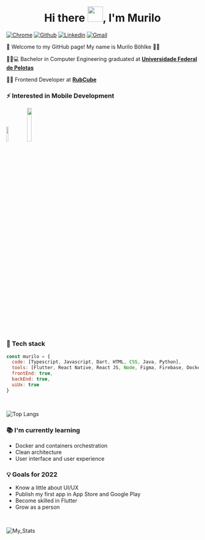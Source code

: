 

<h1 align="center">Hi there <img src="https://github.com/sudnyeshtalekar/sudnyeshtalekar/blob/master/Assets/Hi.gif" width="40px">, I'm Murilo </h1>

[![Chrome](https://img.shields.io/badge/-Personal%20Site-3423A6?style=flat&logo=Google-Chrome&logoColor=white)](https://murilobohlke.github.io)
[![Github](https://img.shields.io/badge/-Github-000?style=flat&logo=Github&logoColor=white)](https://github.com/murilobohlke)
[![Linkedin](https://img.shields.io/badge/-LinkedIn-blue?style=flat&logo=Linkedin&logoColor=white)](https://www.linkedin.com/in/murilobohlke/)
[![Gmail](https://img.shields.io/badge/-Gmail-c14438?style=flat&logo=Gmail&logoColor=white)](mailto:murilosbohlkefra@gmail.com)


:call_me_hand: Welcome to my GitHub page! My name is Murilo Böhlke :ok_man:

👨‍🎓:computer: Bachelor in Computer Engineering graduated at [**Universidade Federal de Pelotas**](https://portal.ufpel.edu.br/)

:man_technologist: Frontend Developer at [**RubCube**](https://www.rubcube.com/)

### ⚡ Interested in Mobile Development
<div>
<img width="10%" src="https://www.vectorlogo.zone/logos/flutterio/flutterio-ar21.svg">
<img width="15%" src="https://www.asapdevelopers.com/wp-content/uploads/2017/11/react-native-banner-1024x300-e1510060053599-1.png">
</div>

### 🌱 Tech stack

```javascript
const murilo = {
  code: [Typescript, Javascript, Dart, HTML, CSS, Java, Python],
  tools: [Flutter, React Native, React JS, Node, Figma, Firebase, Docker, Git],
  frontEnd: true,
  backEnd: true,
  uiUx: true
}
```

<br>

![Top Langs](https://github-readme-stats.vercel.app/api/top-langs/?username=murilobohlke&layout=compact&theme=tokyonight)

### 📚 I'm currently learning

- Docker and containers orchestration
- Clean architecture
- User interface and user experience

### 💡 Goals for 2022

- Know a little about UI/UX
- Publish my first app in App Store and Google Play
- Become skilled in Flutter
- Grow as a person

<br/>

![My_Stats](https://github-readme-stats.vercel.app/api?username=murilobohlke&show_icons=true&theme=tokyonight)
